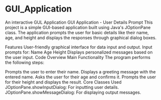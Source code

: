 # GUI_Application
An interactive GUL Application
GUI Application - User Details Prompt
This project is a simple GUI-based application built using Java's JOptionPane class. The application prompts the user for basic details like their name, age, and height and displays the responses through graphical dialog boxes.

Features
User-friendly graphical interface for data input and output.
Input prompts for:
Name
Age
Height
Displays personalized messages based on the user input.
Code Overview
Main Functionality
The program performs the following steps:

Prompts the user to enter their name.
Displays a greeting message with the entered name.
Asks the user for their age and confirms it.
Prompts the user for their height and displays the result.
Core Classes Used
JOptionPane.showInputDialog: For inputting user details.
JOptionPane.showMessageDialog: For displaying output messages.
